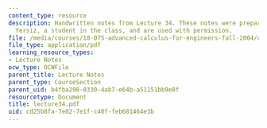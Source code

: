 ```yaml
---
content_type: resource
description: Handwritten notes from Lecture 34. These notes were prepared by Melike
  Yersiz, a student in the class, and are used with permission.
file: /media/courses/18-075-advanced-calculus-for-engineers-fall-2004/cd25b8fa7e827e1fc40ffeb681464e3b_lecture34.pdf
file_type: application/pdf
learning_resource_types:
- Lecture Notes
ocw_type: OCWFile
parent_title: Lecture Notes
parent_type: CourseSection
parent_uid: b4fba298-0330-4ab7-e64b-a51151bb9e8f
resourcetype: Document
title: lecture34.pdf
uid: cd25b8fa-7e82-7e1f-c40f-feb681464e3b
---
```

